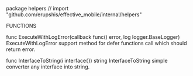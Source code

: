 package helpers // import "github.com/erupshis/effective_mobile/internal/helpers"


FUNCTIONS

func ExecuteWithLogError(callback func() error, log logger.BaseLogger)
    ExecuteWithLogError support method for defer functions call which should
    return error.

func InterfaceToString(i interface{}) string
    InterfaceToString simple converter any interface into string.

